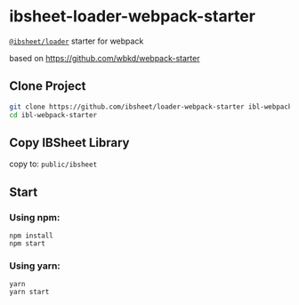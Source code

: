# ibsheet-loader-webpack-starter

[`@ibsheet/loader`](https://github.com/ibsheet/loader) starter for webpack

based on <https://github.com/wbkd/webpack-starter>

## Clone Project

```bash
git clone https://github.com/ibsheet/loader-webpack-starter ibl-webpack-starter
cd ibl-webpack-starter
```

## Copy IBSheet Library

copy to: `public/ibsheet`

## Start

### Using npm:

```
npm install
npm start
```

### Using yarn:

```
yarn
yarn start
```
